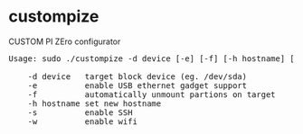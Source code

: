 # custompize
CUSTOM PI ZEro configurator

<pre>
Usage: sudo ./custompize -d device [-e] [-f] [-h hostname] [-s] [-w]

    -d device   target block device (eg. /dev/sda)
    -e          enable USB ethernet gadget support
    -f          automatically unmount partions on target
    -h hostname set new hostname
    -s          enable SSH
    -w          enable wifi
</pre>
